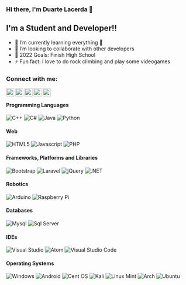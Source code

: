 ### Hi there, I'm Duarte Lacerda 👋

## I'm a Student and Developer!!

- 🌱 I’m currently learning everything 🤣
- 👯 I’m looking to collaborate with other developers
- 🥅 2022 Goals: Finish High School
- ⚡ Fun fact: I love to do rock climbing and play some videogames

### Connect with me:
<a href="https://DuarteLacerda.github.io"><img align="left" alt="WebSite" width="22px" src="https://bertonisolutions.com/img/icon-certified.png" /></a>
<a href="https://www.twitch.tv/duarte_og"><img align="left" alt="Twitch" width="22px" src="https://www.shareicon.net/data/256x256/2016/10/18/844043_media_512x512.png" /></a>
<a href="https://twitter.com/duartelacerda1"><img align="left" alt="codeSTACKr | Twitter" width="22px" src="https://cdn4.iconfinder.com/data/icons/neon-social-icons-set/256/social_media_icons_neon_set_256x256_0002_twitter.png" /></a>
<a href="https://www.facebook.com/Duarte.lacerda.PT/"><img align="left" alt="Facebook" width="22px" src="https://clipart.info/images/ccovers/1509135368facebook-logo-png-scratch.png" /></a>
<a href="https://www.instagram.com/duarte_lacerda/"><img align="left" alt="Instagram" width="22px" src="https://www.iconheaven.com/download/17/png/instagram_logo_png256.png" /></a>

<br />

#### Programming Languages
<img alt="C++" src="https://img.shields.io/badge/C%2B%2B-00599C?style=for-the-badge&logo=c%2B%2B&logoColor=white"/> <img alt="C#" src="https://img.shields.io/badge/C%23-239120?style=for-the-badge&logo=c-sharp&logoColor=white"/> <img alt="Java" src="https://img.shields.io/badge/Java-ED8B00?style=for-the-badge&logo=java&logoColor=white"/> <img alt="Python" src="https://img.shields.io/badge/Python-3776AB?style=for-the-badge&logo=python&logoColor=white"/> 

#### Web
<img alt="HTML5" src="https://img.shields.io/badge/HTML5-E34F26?style=for-the-badge&logo=html5&logoColor=white"/> <img alt="Javascript" src="https://img.shields.io/badge/JavaScript-F7DF1E?style=for-the-badge&logo=javascript&logoColor=black"/> <img alt="PHP" src="https://img.shields.io/badge/PHP-777BB4?style=for-the-badge&logo=php&logoColor=white"/>        

#### Frameworks, Platforms and Libraries
<img alt="Bootstrap" src="https://img.shields.io/badge/Bootstrap-563D7C?style=for-the-badge&logo=bootstrap&logoColor=white"/> <img alt="Laravel" src="https://img.shields.io/badge/Laravel-FF2D20?style=for-the-badge&logo=laravel&logoColor=white"/> <img alt="jQuery" src="https://img.shields.io/badge/jQuery-FAA523?style=for-the-badge&logo=jquery&logoColor=white"/> <img alt=".NET" src="https://img.shields.io/badge/.NET-5C2D91?style=for-the-badge&logo=.net&logoColor=white"/>

#### Robotics
<img alt="Arduino" src="https://img.shields.io/badge/Arduino-00979C?style=for-the-badge&logo=arduino&logoColor=white"/> <img alt="Raspberry Pi" src="https://img.shields.io/badge/-RaspberryPi-C51A4A?style=for-the-badge&logo=Raspberry-Pi"/>

#### Databases
<img alt="Mysql" src="https://img.shields.io/badge/MySQL-00758F?style=for-the-badge&logo=mysql&logoColor=white"/> <img alt="Sql Server" src="https://img.shields.io/badge/Microsoft_SQL_Server-CC2927?style=for-the-badge&logo=microsoft-sql-server&logoColor=white"/>

#### IDEs
<img alt="Visual Studio" src="https://img.shields.io/badge/Visual%20Studio-5C2D91.svg?style=for-the-badge&logo=visual-studio&logoColor=white"/> <img alt="Atom" src="https://img.shields.io/badge/Atom-%2366595C.svg?style=for-the-badge&logo=atom&logoColor=white"/> <img alt="Visual Studio Code" src="https://img.shields.io/badge/Visual%20Studio%20Code-0078d7.svg?style=for-the-badge&logo=visual-studio-code&logoColor=white"/>

#### Operating Systems
<img alt="Windows" src="https://img.shields.io/badge/Windows-0078D6?style=for-the-badge&logo=windows&logoColor=white"/> <img alt="Android" src="https://img.shields.io/badge/Android-3DDC84?style=for-the-badge&logo=android&logoColor=white"/> <img alt="Cent OS" src="https://img.shields.io/badge/cent%20os-002260?style=for-the-badge&logo=centos&logoColor=F0F0F0"/> <img alt="Kali" src="https://img.shields.io/badge/Kali-268BEE?style=for-the-badge&logo=kalilinux&logoColor=white"/> <img alt="Linux Mint" src="https://img.shields.io/badge/Linux%20Mint-87CF3E?style=for-the-badge&logo=Linux%20Mint&logoColor=white"/> <img alt="Arch" src="https://img.shields.io/badge/Arch%20Linux-1793D1?logo=arch-linux&logoColor=fff&style=for-the-badge"/> <img alt="Ubuntu" src="https://img.shields.io/badge/Ubuntu-E95420?style=for-the-badge&logo=ubuntu&logoColor=white"/>

[WebSite]: https://duartelacerda.github.io/
[twitter]: https://twitter.com/duartelacerda1
[twitch]: https://www.twitch.tv/duarte_og
[instagram]: https://www.instagram.com/duarte_lacerda/
[facebook]: https://www.facebook.com/Duarte.lacerda.PT/
